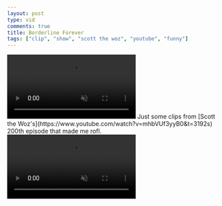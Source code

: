 ```yaml
---
layout: post
type: vid
comments: true
title: Borderline Forever
tags: ["clip", "show", "scott the woz", "youtube", "funny"]
---
```

<video muted autoplay controls loop center>
    <source src="https://i.imgur.com/HMj1Jbc.mp4" type="video/mp4">
</video>
Just some clips from [Scott the Woz's](https://www.youtube.com/watch?v=mhbVUf3yyB0&t=3192s) 200th episode that made me rofl.
<video muted autoplay controls loop>
    <source src="https://i.imgur.com/ICPVM1p.mp4" type="video/mp4">
</video>
